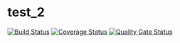# test_2

[![Build Status](https://www.travis-ci.com/Lizazavr/antarctopelta.svg?branch=main)](https://www.travis-ci.com/Lizazavr/antarctopelta)
[![Coverage Status](https://coveralls.io/repos/github/Lizazavr/antarctopelta/badge.svg?branch=main)](https://coveralls.io/github/Lizazavr/antarctopelta?branch=main)
[![Quality Gate Status](https://sonarcloud.io/api/project_badges/measure?project=Lizazavr_antarctopelta&metric=alert_status)](https://sonarcloud.io/dashboard?id=Lizazavr_antarctopelta)
